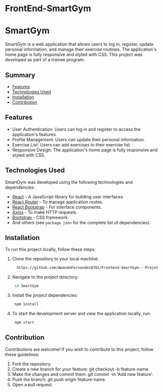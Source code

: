 # FrontEnd-SmartGym

# SmartGym

SmartGym is a web application that allows users to log in, register, update personal information, and manage their exercise routines. The application's home page is fully responsive and styled with CSS. This project was developed as part of a trainee program.

## Summary

- [Features](#features)
- [Technologies Used](#technologies-used)
- [Installation](#installation)
- [Contribution](#contribution)

## Features

- User Authentication: Users can log in and register to access the application's features.
- Profile Management: Users can update their personal information.
- Exercise List: Users can add exercises to their exercise list.
- Responsive Design: The application's home page is fully responsive and styled with CSS.

## Technologies Used

SmartGym was developed using the following technologies and dependencies:

- [React](https://reactjs.org/) - A JavaScript library for building user interfaces.
- [React Router](https://reactrouter.com/) - To manage application routes.
- [React Bootstrap](https://react-bootstrap.github.io/) - For interface components.
- [Axios](https://axios-http.com/) - To make HTTP requests.
- [Bootstrap](https://getbootstrap.com/) - CSS framework.
- And others (see `package.json` for the complete list of dependencies).

## Installation

To run this project locally, follow these steps:

1. Clone the repository to your local machine:
   ```bash
     https://github.com/AmandaFernandes0701/Frontend-SmartGym---Projeto-Trainee.git
   
2. Navigate to the project directory:
   ```bash
    cd SmartGym

3. Install the project dependencies:
   ```bash
    npm install

4. To start the development server and view the application locally, run:
   ```bash
    npm start

## Contribution

Contributions are welcome! If you wish to contribute to this project, follow these guidelines:

1. Fork the repository.
2. Create a new branch for your feature: git checkout -b feature-name.
3. Make the changes and commit them: git commit -m 'Add new feature'.
4. Push the branch: git push origin feature-name.
5. Open a pull request.
